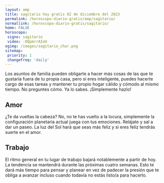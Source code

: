 ```yaml
---
layout: amp
title: sagitario hoy gratis 02 de diciembre del 2023 
permalink: /horoscopo-diario-gratis/amp/sagitario/
normallink: /horoscopo-diario-gratis/sagitario/
home: FALSE
horoscopo:
 signo: sagitario
 video: -DQpmrrAIeU
ogimg: /images/sagitario_char.png
sitemap:
 priority: 1
 changefreq: 'daily'
---
```



Los asuntos de familia pueden obligarte a hacer más cosas de las que te gustaría fuera de tu propia casa, pero si eres inteligente, puedes hacerte cargo de esas tareas y mantener tu propio hogar cálido y cómodo al mismo tiempo. No preguntes cómo. Ya lo sabes. ¡Simplemente hazlo!

## Amor

¿Te da vueltas la cabeza? No, no te has vuelto a la locura, simplemente la configuración planetaria actual juega con tus emociones. Relájate y sal a dar un paseo. La luz del Sol hará que seas más feliz y si eres feliz tendrás suerte en el amor.

## Trabajo

El ritmo general en tu lugar de trabajo bajará notablemente a partir de hoy. La tendencia se mantendrá durante las próximas cuatro semanas. Esto te dará más tiempo para pensar y planear en vez de padecer la presión que te obliga a avanzar incluso cuando todavía no estás listo/a para hacerlo.
